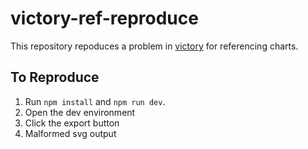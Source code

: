 # victory-ref-reproduce

This repository repoduces a problem in [victory][1] for referencing charts.

## To Reproduce

1. Run `npm install` and `npm run dev`.
2. Open the dev environment
3. Click the export button
4. Malformed svg output

[1]: https://formidable.com/open-source/victory
